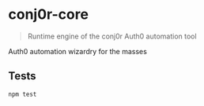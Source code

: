 # conj0r-core

> Runtime engine of the conj0r Auth0 automation tool

Auth0 automation wizardry for the masses

## Tests

`npm test`